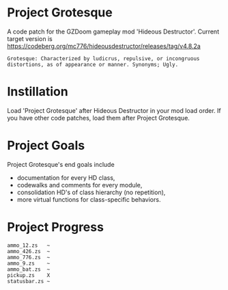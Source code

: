 # Project Grotesque
A code patch for the GZDoom gameplay mod 'Hideous Destructor'.
Current target version is https://codeberg.org/mc776/hideousdestructor/releases/tag/v4.8.2a

`
Grotesque: Characterized by ludicrus, repulsive, or incongruous distortions, as of appearance or manner. Synonyms; Ugly.
`

# Instillation
Load 'Project Grotesque' after Hideous Destructor in your mod load order. If you have other code patches, load them after Project Grotesque.

# Project Goals
Project Grotesque's end goals include
- documentation for every HD class,
- codewalks and comments for every module,
- consolidation HD's of class hierarchy (no repetition),
- more virtual functions for class-specific behaviors.
# Project Progress
```
ammo_12.zs   ~
ammo_426.zs  ~
ammo_776.zs  ~
ammo_9.zs    ~
ammo_bat.zs  ~
pickup.zs    X
statusbar.zs ~
```
